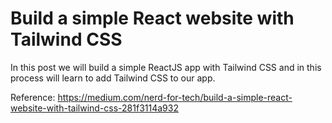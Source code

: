 # Build a simple React website with Tailwind CSS

In this post we will build a simple ReactJS app with Tailwind CSS and in this process will learn to add Tailwind CSS to our app.

Reference: https://medium.com/nerd-for-tech/build-a-simple-react-website-with-tailwind-css-281f3114a932